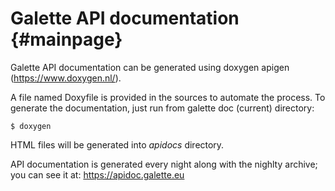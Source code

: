 # Galette API documentation {#mainpage}

Galette API documentation can be generated using doxygen apigen (https://www.doxygen.nl/).

A file named Doxyfile is provided in the sources to automate the process.
To generate the documentation, just run from galette doc (current) directory:

`$ doxygen`

HTML files will be generated into *apidocs* directory.

API documentation is generated every night along with the nighlty archive;
you can see it at: https://apidoc.galette.eu

